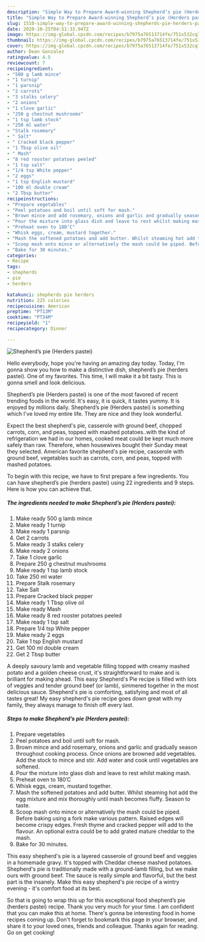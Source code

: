 ```yaml
---
description: "Simple Way to Prepare Award-winning Shepherd’s pie (Herders pastei)"
title: "Simple Way to Prepare Award-winning Shepherd’s pie (Herders pastei)"
slug: 1510-simple-way-to-prepare-award-winning-shepherds-pie-herders-pastei
date: 2020-10-25T04:51:33.947Z
image: https://img-global.cpcdn.com/recipes/b7975a76513714fe/751x532cq70/shepherds-pie-herders-pastei-recipe-main-photo.jpg
thumbnail: https://img-global.cpcdn.com/recipes/b7975a76513714fe/751x532cq70/shepherds-pie-herders-pastei-recipe-main-photo.jpg
cover: https://img-global.cpcdn.com/recipes/b7975a76513714fe/751x532cq70/shepherds-pie-herders-pastei-recipe-main-photo.jpg
author: Dean Gonzalez
ratingvalue: 4.5
reviewcount: 7
recipeingredient:
- "500 g lamb mince"
- "1 turnip"
- "1 parsnip"
- "2 carrots"
- "3 stalks celery"
- "2 onions"
- "1 clove garlic"
- "250 g chestnut mushrooms"
- "1 tsp lamb stock"
- "250 ml water"
- "Stalk rosemary"
- " Salt"
- " Cracked black pepper"
- "1 Tbsp olive oil"
- " Mash"
- "8 red rooster potatoes peeled"
- "1 tsp salt"
- "1/4 tsp White pepper"
- "2 eggs"
- "1 tsp English mustard"
- "100 ml double cream"
- "2 Tbsp butter"
recipeinstructions:
- "Prepare vegetables"
- "Peel potatoes and boil until soft for mash."
- "Brown mince and add rosemary, onions and garlic and gradually season throughout cooking process. Once onions are browned add vegetables. Add the stock to mince and stir. Add water and cook until vegetables are softened."
- "Pour the mixture into glass dish and leave to rest whilst making mash."
- "Preheat oven to 180’C"
- "Whisk eggs, cream, mustard together."
- "Mash the softened potatoes and add butter. Whilst steaming hot add the egg mixture and mix thoroughly until mash becomes fluffy. Season to taste."
- "Scoop mash onto mince or alternatively the mash could be piped. Before baking using a fork make various pattern. Raised edges will become crispy edges. Fresh thyme and cracked pepper will add to the flavour. An optional extra could be to add grated mature cheddar to the mash."
- "Bake for 30 minutes."
categories:
- Recipe
tags:
- shepherds
- pie
- herders

katakunci: shepherds pie herders 
nutrition: 225 calories
recipecuisine: American
preptime: "PT13M"
cooktime: "PT34M"
recipeyield: "1"
recipecategory: Dinner

---
```



![Shepherd’s pie (Herders pastei)](https://img-global.cpcdn.com/recipes/b7975a76513714fe/751x532cq70/shepherds-pie-herders-pastei-recipe-main-photo.jpg)

Hello everybody, hope you're having an amazing day today. Today, I'm gonna show you how to make a distinctive dish, shepherd’s pie (herders pastei). One of my favorites. This time, I will make it a bit tasty. This is gonna smell and look delicious.

Shepherd’s pie (Herders pastei) is one of the most favored of recent trending foods in the world. It's easy, it is quick, it tastes yummy. It is enjoyed by millions daily. Shepherd’s pie (Herders pastei) is something which I've loved my entire life. They are nice and they look wonderful.

Expect the best shepherd&#39;s pie, casserole with ground beef, chopped carrots, corn, and peas, topped with mashed potatoes..with the kind of refrigeration we had in our homes, cooked meat could be kept much more safely than raw. Therefore, when housewives bought their Sunday meat they selected. American favorite shepherd&#39;s pie recipe, casserole with ground beef, vegetables such as carrots, corn, and peas, topped with mashed potatoes.


To begin with this recipe, we have to first prepare a few ingredients. You can have shepherd’s pie (herders pastei) using 22 ingredients and 9 steps. Here is how you can achieve that.

<!--inarticleads1-->

##### The ingredients needed to make Shepherd’s pie (Herders pastei):

1. Make ready 500 g lamb mince
1. Make ready 1 turnip
1. Make ready 1 parsnip
1. Get 2 carrots
1. Make ready 3 stalks celery
1. Make ready 2 onions
1. Take 1 clove garlic
1. Prepare 250 g chestnut mushrooms
1. Make ready 1 tsp lamb stock
1. Take 250 ml water
1. Prepare Stalk rosemary
1. Take  Salt
1. Prepare  Cracked black pepper
1. Make ready 1 Tbsp olive oil
1. Make ready  Mash
1. Make ready 8 red rooster potatoes peeled
1. Make ready 1 tsp salt
1. Prepare 1/4 tsp White pepper
1. Make ready 2 eggs
1. Take 1 tsp English mustard
1. Get 100 ml double cream
1. Get 2 Tbsp butter


A deeply savoury lamb and vegetable filling topped with creamy mashed potato and a golden cheese crust, it&#39;s straightforward to make and is brilliant for making ahead. This easy Shepherd&#39;s Pie recipe is filled with lots of veggies and tender ground beef (or lamb), simmered together in the most delicious sauce. Shepherd&#39;s pie is comforting, satisfying and most of all tastes great! My easy shepherd&#39;s pie recipe goes down great with my family, they always manage to finish off every last. 

<!--inarticleads2-->

##### Steps to make Shepherd’s pie (Herders pastei):

1. Prepare vegetables
1. Peel potatoes and boil until soft for mash.
1. Brown mince and add rosemary, onions and garlic and gradually season throughout cooking process. Once onions are browned add vegetables. Add the stock to mince and stir. Add water and cook until vegetables are softened.
1. Pour the mixture into glass dish and leave to rest whilst making mash.
1. Preheat oven to 180’C
1. Whisk eggs, cream, mustard together.
1. Mash the softened potatoes and add butter. Whilst steaming hot add the egg mixture and mix thoroughly until mash becomes fluffy. Season to taste.
1. Scoop mash onto mince or alternatively the mash could be piped. Before baking using a fork make various pattern. Raised edges will become crispy edges. Fresh thyme and cracked pepper will add to the flavour. An optional extra could be to add grated mature cheddar to the mash.
1. Bake for 30 minutes.


This easy shepherd&#39;s pie is a layered casserole of ground beef and veggies in a homemade gravy. It&#39;s topped with Cheddar cheese mashed potatoes. Shepherd&#39;s pie is traditionally made with a ground-lamb filling, but we make ours with ground beef. The sauce is really simple and flavorful, but the best part is the insanely. Make this easy shepherd&#39;s pie recipe of a wintry evening - it&#39;s comfort food at its best. 

So that is going to wrap this up for this exceptional food shepherd’s pie (herders pastei) recipe. Thank you very much for your time. I am confident that you can make this at home. There's gonna be interesting food in home recipes coming up. Don't forget to bookmark this page in your browser, and share it to your loved ones, friends and colleague. Thanks again for reading. Go on get cooking!
